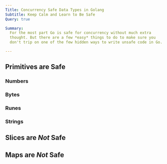 ```yaml
---
Title: Concurrency Safe Data Types in Golang
Subtitle: Keep Calm and Learn to Be Safe
Query: true

Summary:
  For the most part Go is safe for concurrency without much extra
  thought. But there are a few *easy* things to do to make sure you
  don't trip on one of the few hidden ways to write unsafe code in Go.

---
```


## Primitives are Safe

### Numbers

### Bytes

### Runes

### Strings

## Slices are *Not* Safe

## Maps are *Not* Safe

